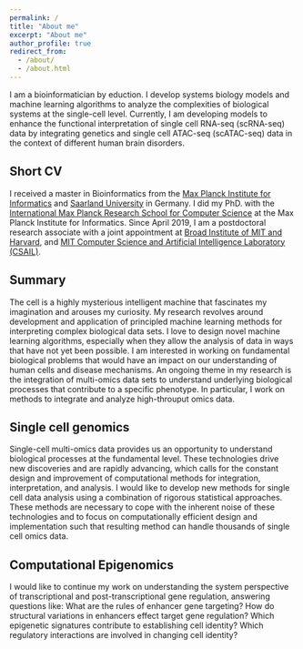 ```yaml
---
permalink: /
title: "About me"
excerpt: "About me"
author_profile: true
redirect_from: 
  - /about/
  - /about.html
---
```


I am a bioinformatician by eduction. I develop systems biology models and machine learning algorithms to analyze the complexities of biological systems at the single-cell level. Currently, I am developing models to enhance the functional interpretation of single cell RNA-seq (scRNA-seq) data by integrating genetics and single cell ATAC-seq (scATAC-seq) data in the context of different human brain disorders. 



## Short CV
I  received a master  in Bioinformatics from the [Max Planck Institute for Informatics](https://www.mpi-inf.mpg.de/home/) and [Saarland University](https://zbi-www.bioinf.uni-sb.de/en) in Germany. I did my PhD. with the [International Max Planck Research School for Computer Science](https://www.imprs-cs.de/) at the Max Planck Institute for Informatics. Since April 2019, I am a postdoctoral research associate with a joint appointment at [Broad Institute of MIT and Harvard](https://www.broadinstitute.org/), and [MIT Computer Science and Artificial Intelligence Laboratory (CSAIL)](https://www.csail.mit.edu/).

 
 

## Summary

The cell is a highly mysterious intelligent machine that fascinates my imagination and arouses my curiosity. My
research revolves around development and application of principled machine learning methods for interpreting
complex biological data sets. I love to design novel machine learning algorithms, especially when they allow the
analysis of data in ways that have not yet been possible. I am interested in working on fundamental biological
problems that would have an impact on our understanding of human cells and disease mechanisms. An ongoing theme in my research is the integration of multi-omics data sets to understand underlying biological processes that contribute to a specific phenotype. In particular, I work on methods to integrate and analyze high-throuput omics data.

## Single cell genomics

Single-cell multi-omics data provides us an opportunity to understand biological processes at the fundamental
level. These technologies drive new discoveries and are rapidly advancing, which calls for the constant design
and improvement of computational methods for integration, interpretation, and analysis. I would like to
develop new methods for single cell data analysis using a combination of rigorous statistical approaches. These
methods are necessary to cope with the inherent noise of these technologies and to focus on computationally
efficient design and implementation such that resulting method can handle thousands of single cell omics data.
## Computational Epigenomics

I would like to continue my work on understanding the system perspective of transcriptional and post-transcriptional gene regulation, answering questions like: What are the rules of enhancer gene targeting? How do structural variations in enhancers effect target gene regulation? Which epigenetic signatures contribute to establishing cell
identity? Which regulatory interactions are involved in changing cell identity?